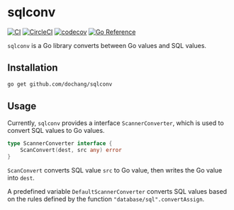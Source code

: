 # sqlconv

[![CI](https://github.com/dochang/sqlconv/actions/workflows/ci.yml/badge.svg)](https://github.com/dochang/sqlconv/actions/workflows/ci.yml)
[![CircleCI](https://dl.circleci.com/status-badge/img/gh/dochang/sqlconv/tree/master.svg?style=svg)](https://dl.circleci.com/status-badge/redirect/gh/dochang/sqlconv/tree/master)
[![codecov](https://codecov.io/gh/dochang/sqlconv/branch/master/graph/badge.svg?token=qmz7MW4X1k)](https://codecov.io/gh/dochang/sqlconv)
[![Go Reference](https://pkg.go.dev/badge/github.com/dochang/sqlconv.svg)](https://pkg.go.dev/github.com/dochang/sqlconv)

`sqlconv` is a Go library converts between Go values and SQL values.

## Installation

```sh
go get github.com/dochang/sqlconv
```

## Usage

Currently, `sqlconv` provides a interface `ScannerConverter`, which is used to
convert SQL values to Go values.

```go
type ScannerConverter interface {
	ScanConvert(dest, src any) error
}
```

`ScanConvert` converts SQL value `src` to Go value, then writes the Go value
into `dest`.

A predefined variable `DefaultScannerConverter` converts SQL values based on
the rules defined by the function `"database/sql".convertAssign`.
